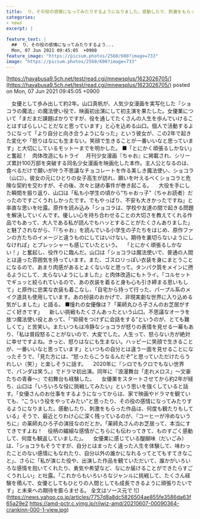```yaml
---
title:  り、その役の感情になってみたりするようになりました。感動したり、刺激をもらった作品は、何度も観たりもしている」そうで、最近とりわけ心に深く残っているのが、『コーヒーが冷めないうちに』の薬師丸ひろ子の演技なのだとか。「薬師丸さんのお芝居って、本当にすてきですよね！　役柄の繊細な感情がこちらにも伝わってきて、ものすごく感動して、何度も観返していました」。 
categories:
- news
excerpt: |
  
feature_text: |
  ##  り、その役の感情になってみたりするよう...
  Mon, 07 Jun 2021 09:45:05  +0900
feature_image: "https://picsum.photos/2560/600?image=733"
image: "https://picsum.photos/2560/600?image=733"
---
```


[https://hayabusa9.5ch.net/test/read.cgi/mnewsplus/1623026705/](https://hayabusa9.5ch.net/test/read.cgi/mnewsplus/1623026705/)
posted on Mon, 07 Jun 2021 09:45:05  +0900

<!--more-->

　女優として歩み出して約2年。山口真帆が、人気少女漫画を実写化した『ショコラの魔法』の魔法使い役で、映画初出演にして初主演を果たした。女優業について「まだまだ課題ばかりですが、役を通してたくさんの人生を歩んでいけることはすばらしいことだなと思っています」と心を込める山口。個人で活動するようになって「より自分と向き合うようになった」という彼女が、この2年で起きた変化や「怒りはなにも生まない。笑顔で生きることが一番いいなと思っています」と大切にしているモットーまでを明かした。 ■「とにかく頑張るしかない」と奮起！　肉体改造にもトライ 　月刊少女漫画『ちゃお』に掲載され、シリーズ累計100万部を突破する同名少女漫画を映画化した本作。主人公となるのは、食べるだけで願いが叶う不思議なチョコレートを作る美しき魔法使い、ショコラ（山口）。彼女の元にひとりの女子高生が訪れ、願いを叶えるべくショコラと危険な契約を交わすが、その後、次々と謎の事件が巻き起こる。 　大役を手にした瞬間を振り返り、山口は「私も小学生の頃から“ちゃおっ子”（ちゃお読者）だったのですごくうれしかったです。でもやっぱり、不安も大きかったですね」と率直な思いを吐露。原作を読み込み「ショコラは、学校や友達の間で起きる問題を解決していくんです。優しい心を持ち合わせることの大切さを教えてくれる作品でもあって、大人である私が読んでもハッとすることがたくさんありました」と魅了されながら、「『ちゃお』を読んでいる小学生の子たちをはじめ、原作ファンの方たちのイメージと違うものにしてはいけない。期待を裏切らないようにしなければ」とプレッシャーも感じていたという。 　「とにかく頑張るしかない！」と奮起し、役作りに臨んだ。山口は「ショコラは魔法使いで、普通の人間とは違った雰囲気を持っています。また、ゴスロリっぽい衣装を身にまとうことになるので、あまり肉感があるとよくないなと思って。タンパク質をメインに摂るようにして、太らないようにしました」と肉体改造にもトライ。「コルセットでギュッと絞られているので、あの衣装を着ると身も心も引き締まる思いもして」と原作に忠実な衣装も着こなし、「自宅から持って行った、パープル系のメイク道具も使用しています。あの扮装のおかげで、非現実劇な世界に入り込める気がしました」と語る。 ■憧れの女優像は？「薬師丸ひろ子さんのお芝居がすごく好きです」 　新しい挑戦もたくさんあったという山口。不思議なオーラを放つ魔法使い役とあって、「“抑揚をつけずに会話をする”というのが、とても難しくて」と苦笑い。またいつもは冷静なショコラが怒りの表情を見せる一幕もあり、「私は普段怒ることがないので、大変でした。人生って、怒らない方が絶対に幸せですよね。きっと、怒りはなにも生まない。ハッピーに笑顔で生きることが、一番いいなと思っています」といつもの自分とは違う一面を見せることになったそうで、「見た方には、“怒ったらこうなるんだぞ”と思っていただけたらうれしい（笑）」と楽しそうに話す。 　2020年に『シロでもクロでもない世界で、パンダは笑う。』でドラマ初出演。同年に『浪漫舞台「走れメロス」〜文豪たちの青春〜』で初舞台も経験した。 　女優業をスタートさせてから約2年が経ち、山口は「いろいろな役に挑戦してみたい」という思いを強くしていると話す。「女優さんのお仕事をするようになってからは、家で映画やドラマを観ていても、“こういう役をやってみたい”と思ったり、その役の感情になってみたりするようになりました。感動したり、刺激をもらった作品は、何度も観たりもしている」そうで、最近とりわけ心に深く残っているのが、『コーヒーが冷めないうちに』の薬師丸ひろ子の演技なのだとか。「薬師丸さんのお芝居って、本当にすてきですよね！　役柄の繊細な感情がこちらにも伝わってきて、ものすごく感動して、何度も観返していました」。 　女優業に感じている醍醐味（だいごみ）は、「ショコラもそうですが、自分とはまったく違った人生を体験して、味わったことのない感情にもなれたり、自分以外の誰かになれるってとてもすてきなこと」、さらに「私が演じた役や、出演した作品を観ていただいて、誰かがいろいろな感情を抱いてくれたり、勇気や希望など、なにか届けることができたらすごくうれしい」と吐露。「これからもいろいろなジャンルに挑戦して、たくさん経験を積んで、女優としてもひとりの人間としても成長できるように頑張りたいです」と未来への期待を膨らませる。 全文はソース元で ![](https://news.yahoo.co.jp/articles/7757d8a8dc5826504ae855fe3586da63f65a29e2 https://amd-pctr.c.yimg.jp/r/iwiz-amd/20210607-00090364-crankinn-000-1-view.jpg)
